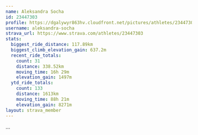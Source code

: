 ```yaml
---
name: Aleksandra Socha
id: 23447303
profile: https://dgalywyr863hv.cloudfront.net/pictures/athletes/23447303/14745546/4/large.jpg
username: aleksandra-socha
strava_url: https://www.strava.com/athletes/23447303
stats:
  biggest_ride_distance: 117.89km
  biggest_climb_elevation_gain: 637.2m
  recent_ride_totals:
    count: 31
    distance: 338.52km
    moving_time: 16h 29m
    elevation_gain: 1497m
  ytd_ride_totals:
    count: 133
    distance: 1613km
    moving_time: 88h 21m
    elevation_gain: 8271m
layout: strava_member
--- 
```

...
